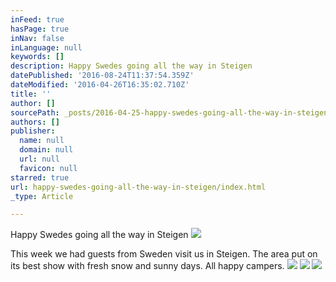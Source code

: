 ```yaml
---
inFeed: true
hasPage: true
inNav: false
inLanguage: null
keywords: []
description: Happy Swedes going all the way in Steigen
datePublished: '2016-08-24T11:37:54.359Z'
dateModified: '2016-04-26T16:35:02.710Z'
title: ''
author: []
sourcePath: _posts/2016-04-25-happy-swedes-going-all-the-way-in-steigen.md
authors: []
publisher:
  name: null
  domain: null
  url: null
  favicon: null
starred: true
url: happy-swedes-going-all-the-way-in-steigen/index.html
_type: Article

---
```

Happy Swedes going all the way in Steigen
![](https://the-grid-user-content.s3-us-west-2.amazonaws.com/3c9206c0-7099-4202-bfaf-86174318fcd3.jpg)

This week we had guests from Sweden visit us in Steigen. The area put on its best show with fresh snow and sunny days. All happy campers.
![](https://the-grid-user-content.s3-us-west-2.amazonaws.com/f72c120e-0b8d-4fc8-b369-f5329056f78b.jpg)
![](https://the-grid-user-content.s3-us-west-2.amazonaws.com/1502ee4c-9d11-4398-96e8-52e0d813f3f1.jpg)
![](https://the-grid-user-content.s3-us-west-2.amazonaws.com/8dd96ee7-6d1a-40ab-a34b-a1ebade98932.jpg)
